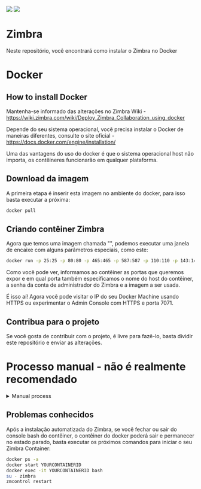 [![](https://images.microbadger.com/badges/image/busybox42/zimbra-docker-centos.svg)](https://microbadger.com/images/busybox42/zimbra-docker-centos "Get your own image badge on microbadger.com")
[![](https://images.microbadger.com/badges/version/busybox42/zimbra-docker-centos.svg)](https://microbadger.com/images/busybox42/zimbra-docker-centos "Get your own version badge on microbadger.com")

# Zimbra
Neste repositório, você encontrará como instalar o Zimbra no Docker

# Docker
## How to install Docker
Mantenha-se informado das alterações no Zimbra Wiki - https://wiki.zimbra.com/wiki/Deploy_Zimbra_Collaboration_using_docker

Depende do seu sistema operacional, você precisa instalar o Docker de maneiras diferentes, consulte o site oficial - https://docs.docker.com/engine/installation/

Uma das vantagens do uso do docker é que o sistema operacional host não importa, os contêineres funcionarão em qualquer plataforma.

## Download da imagem
A primeira etapa é inserir esta imagem no ambiente do docker, para isso basta executar a próxima:
```bash
docker pull 
```

## Criando contêiner Zimbra
Agora que temos uma imagem chamada "", podemos executar uma janela de encaixe com alguns parâmetros especiais, como este:
```bash
docker run -p 25:25 -p 80:80 -p 465:465 -p 587:587 -p 110:110 -p 143:143 -p 993:993 -p 995:995 -p 443:443 -p 8080:8080 -p 8443:8443 -p 7071:7071 -p 9071:9071 -h zimbra-docker.zimbra.io --dns 127.0.0.1 --dns 8.8.8.8 -i -t -e PASSWORD=Zimbra2017 ""
```
Como você pode ver, informamos ao contêiner as portas que queremos expor e em qual porta também especificamos o nome do host do contêiner, a senha da conta de administrador do Zimbra e a imagem a ser usada.

É isso aí! Agora você pode visitar o IP do seu Docker Machine usando HTTPS ou experimentar o Admin Console com HTTPS e porta 7071.

## Contribua para o projeto
Se você gosta de contribuir com o projeto, é livre para fazê-lo, basta dividir este repositório e enviar as alterações.

# Processo manual - não é realmente recomendado

<details>
  <summary>Manual process</summary>

## Criando a imagem do Zimbra

  O conteúdo do Dockerfile e do start.sh é baseado no próximo script - ZimbraEasyInstall. O Dockerfile cria uma imagem do CentOS 7 e instala nele todas as dependências do SO que o Zimbra precisa, quando o contêiner é iniciado, inicia automaticamente com o script start.sh que cria um arquivo de configuração automática que é injetado durante a instalação do zimbra.

### Usando git
Baixe no github, você precisará do git instalado no seu sistema operacional

```bash
git clone 
```
### Usando o wget
Para quem deseja usar o wget, siga as próximas instruções para baixar o pacote Zimbra-docker. Pode ser necessário instalar e descompactar o wget no seu sistema operacional
```bash
wget 
unzip master.zip
```

### Crie a imagem usando o Dockerfile
O `Makefile` no diretório docker / fornece uma maneira conveniente de criar sua imagem do docker. Você precisará fazer no seu sistema operacional. Apenas rode

```bash
cd zimbra-docker-centos/docker
sudo make
```

O nome da imagem padrão é zimbra_docker.

### Implantar o contêiner do Docker
Agora, implante o contêiner com base na imagem anterior. Além de publicar as portas do Zimbra Collaboration, o nome do host e o DNS adequado, como você deseja usar o bind como um servidor de nomes DNS local dentro do contêiner, também enviaremos a senha que queremos para o nosso Servidor Zimbra, como senha de administrador, caixa de correio, LDAP, etc .: Sintaxe:
```bash
docker run -p PORTS -h HOSTNAME.DOMAIN --dns DNSSERVER -i -t -e PASSWORD=YOURPASSWORD NAMEOFDOCKERIMAGE
```
Exemplo:
```bash
docker run -p 25:25 -p 80:80 -p 465:465 -p 587:587 -p 110:110 -p 143:143 -p 993:993 -p 995:995 -p 443:443 -p 8080:8080 -p 8443:8443 -p 7071:7071 -p 9071:9071 -h zimbra-docker.zimbra.io --dns 127.0.0.1 --dns 8.8.8.8 -i -t -e PASSWORD=Zimbra2019 zimbra_docker_centos
```
Dependendo das configurações de limites, pode ser necessário adicionar uma opção --ulimits.
Exemplo:
```bash
docker run -p 25:25 -p 80:80 -p 465:465 -p 587:587 -p 110:110 -p 143:143 -p 993:993 -p 995:995 -p 443:443 -p 8080:8080 -p 8443:8443 -p 7071:7071 -p 9071:9071 -h zimbra-docker.zimbra.io --dns 127.0.0.1 --dns 8.8.8.8 -i -t -e PASSWORD=Zimbra2019 --ulimit nofile=524288:524288 zimbra_docker_centos
```

Isso criará o contêiner em alguns segundos e executará automaticamente o start.sh:

* Instale um servidor DNS com base no dnsmasq
* Configure todo o servidor DNS para resolver automaticamente o MX interno e o nome do host que definimos ao iniciar o contêiner.
* Instale um novo Zimbra Collaboration 8.8.8 no Zimbra Chat and Drive!
* Crie 2 arquivos para automatizar a instalação do Zimbra Collaboration, as teclas digitadas e os config.defaults.
* Inicie a instalação do Zimbra baseada apenas em .install.sh -s
* Injete no arquivo config.defaults todos os parâmetros configurados automaticamente com o nome do host, domínio, IP e senha que você definiu anteriormente.

O script leva alguns minutos, dependendo da velocidade da Internet e dos recursos.

</details>

## Problemas conhecidos

Após a instalação automatizada do Zimbra, se você fechar ou sair do console bash do contêiner, o contêiner do docker poderá sair e permanecer no estado parado, basta executar os próximos comandos para iniciar o seu Zimbra Container:

```bash
docker ps -a 
docker start YOURCONTAINERID
docker exec -it YOURCONTAINERID bash
su - zimbra
zmcontrol restart
```
